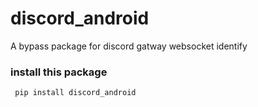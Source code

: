# discord_android

<p>A bypass package for discord gatway websocket identify<p>

### install this package 
```
 pip install discord_android
```
